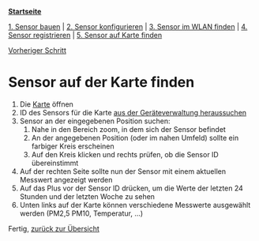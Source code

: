 [**Startseite**](index.md)

[1. Sensor bauen](build_sensor.md) |
[2. Sensor konfigurieren](configure_device.md) | 
[3. Sensor im WLAN finden](find_device_in_wifi.md) |
[4. Sensor registrieren](register_sensor.md) |
[5. Sensor auf Karte finden](sensor_map.md) 

[Vorheriger Schritt](register_sensor.md)

# Sensor auf der Karte finden

1. Die [Karte](https://deutschland.maps.sensor.community/#15/49.4511/11.0764) öffnen
2. ID des Sensors für die Karte [aus der Geräteverwaltung heraussuchen](register_sensor.md)
3. Sensor an der eingegebenen Position suchen:
	1. Nahe in den Bereich zoom, in dem sich der Sensor befindet
	2. An der angegebenen Position (oder im nahen Umfeld) sollte ein farbiger Kreis erscheinen
	3. Auf den Kreis klicken und rechts prüfen, ob die Sensor ID übereinstimmt
4. Auf der rechten Seite sollte nun der Sensor mit einem aktuellen Messwert angezeigt werden
5. Auf das Plus vor der Sensor ID drücken, um die Werte der letzten 24 Stunden und der letzten Woche zu sehen
6. Unten links auf der Karte können verschiedene Messwerte ausgewählt werden (PM2,5 PM10, Temperatur, ...)

Fertig, [zurück zur Übersicht](index.md)
